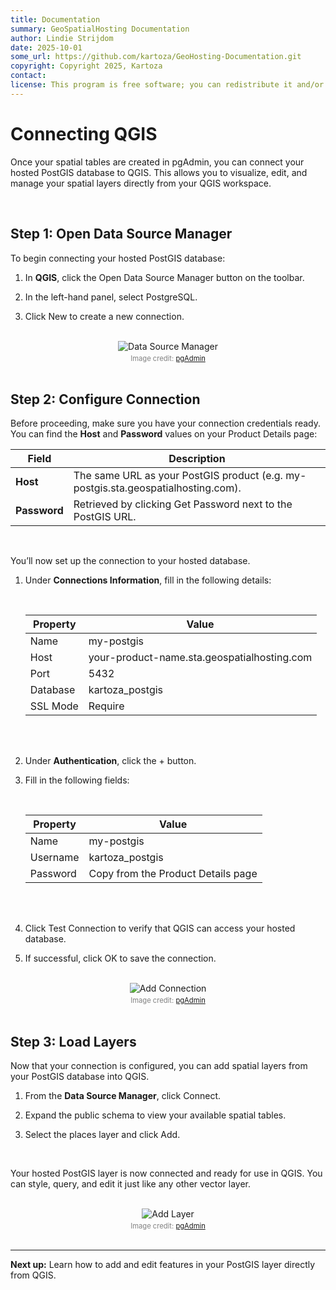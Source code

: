 ```yaml
---
title: Documentation
summary: GeoSpatialHosting Documentation
author: Lindie Strijdom
date: 2025-10-01
some_url: https://github.com/kartoza/GeoHosting-Documentation.git
copyright: Copyright 2025, Kartoza
contact:
license: This program is free software; you can redistribute it and/or modify it under the terms of the GNU Affero General Public License as published by the Free Software Foundation; either version 3 of the License, or (at your option) any later version.
---
```


# Connecting QGIS

Once your spatial tables are created in pgAdmin, you can connect your hosted PostGIS database to QGIS. This allows you to visualize, edit, and manage your spatial layers directly from your QGIS workspace.

<br>

## Step 1: Open Data Source Manager

To begin connecting your hosted PostGIS database:

1. In **QGIS**, click the <span class="ui-generic-label">Open Data Source Manager</span> button on the toolbar.

2. In the left-hand panel, select <span class="ui-page-label">PostgreSQL</span>.

3. Click <span class="ui-generic-label">New</span> to create a new connection.

<br>

<div style="text-align: center;">
  <img src="../../img/postgis-img-m-8.png" alt="Data Source Manager" width="auto">
  <div style="font-size: 0.8em; color: gray; margin-top: 4px;">
    Image credit: <a href="https://www.pgadmin.org/" target="_blank">pgAdmin</a>
  </div>
</div>

<br>

## Step 2: Configure Connection

Before proceeding, make sure you have your connection credentials ready. You can find the **Host** and **Password** values on your <span class="ui-page-label">Product Details</span> page:

<table class="my-table-style">
  <thead>
    <tr>
      <th>Field</th>
      <th>Description</th>
    </tr>
  </thead>
  <tbody>
    <tr>
      <td><strong>Host</strong></td>
      <td>The same URL as your PostGIS product (e.g. <span class="ui-filename">my-postgis.sta.geospatialhosting.com</span>).</td>
    </tr>
    <tr>
      <td><strong>Password</strong></td>
      <td>Retrieved by clicking <span class="ui-generic-label">Get Password</span> next to the PostGIS URL.</td>
    </tr>
  </tbody>
</table>

<br>

You’ll now set up the connection to your hosted database.

1. Under **Connections Information**, fill in the following details:

    <br>

    <table class="my-table-style">
    <thead>
        <tr>
        <th>Property</th>
        <th>Value</th>
        </tr>
    </thead>
    <tbody>
        <tr>
        <td>Name</td>
        <td>my-postgis</td>
        </tr>
        <tr>
        <td>Host</td>
        <td>your-product-name.sta.geospatialhosting.com</td>
        </tr>
        <tr>
        <td>Port</td>
        <td>5432</td>
        </tr>
        <tr>
        <td>Database</td>
        <td>kartoza_postgis</td>
        </tr>
        <tr>
        <td>SSL Mode</td>
        <td>Require</td>
        </tr>
    </tbody>
    </table>
    <br>

    <br>

2. Under **Authentication**, click the <span class="ui-generic-label">+</span> button.

3. Fill in the following fields:

    <br>

    <table class="my-table-style">
    <thead>
        <tr>
        <th>Property</th>
        <th>Value</th>
        </tr>
    </thead>
    <tbody>
        <tr>
        <td>Name</td>
        <td>my-postgis</td>
        </tr>
        <tr>
        <td>Username</td>
        <td>kartoza_postgis</td>
        </tr>
        <tr>
        <td>Password</td>
        <td>Copy from the Product Details page</td>
        </tr>
    </tbody>
    </table>
    <br>

    <br>

4. Click <span class="ui-generic-label">Test Connection</span> to verify that QGIS can access your hosted database.

5. If successful, click <span class="ui-generic-label">OK</span> to save the connection.

<br>

<div style="text-align: center;">
  <img src="../../img/postgis-img-m-9.png" alt="Add Connection" width="auto">
  <div style="font-size: 0.8em; color: gray; margin-top: 4px;">
    Image credit: <a href="https://www.pgadmin.org/" target="_blank">pgAdmin</a>
  </div>
</div>

<br>

## Step 3: Load Layers

Now that your connection is configured, you can add spatial layers from your PostGIS database into QGIS.

1. From the **Data Source Manager**, click <span class="ui-generic-label">Connect</span>.

2. Expand the <span class="ui-filename">public</span> schema to view your available spatial tables.

3. Select the <span class="ui-filename">places</span> layer and click <span class="ui-generic-label">Add</span>.

<br>

Your hosted PostGIS layer is now connected and ready for use in QGIS. You can style, query, and edit it just like any other vector layer.

<br>

<div style="text-align: center;">
  <img src="../../img/postgis-img-m-10.png" alt="Add Layer" width="auto">
  <div style="font-size: 0.8em; color: gray; margin-top: 4px;">
    Image credit: <a href="https://www.pgadmin.org/" target="_blank">pgAdmin</a>
  </div>
</div>

<br>

---

**Next up:** Learn how to add and edit features in your PostGIS layer directly from QGIS.

<br>
